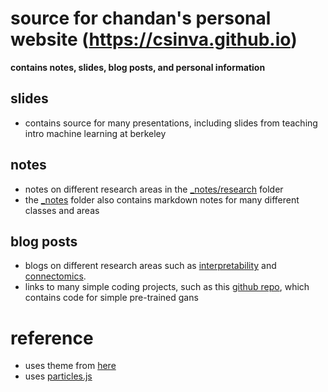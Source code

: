 # source for chandan's personal website (https://csinva.github.io)

**contains notes, slides, blog posts, and personal information**

## slides
- contains source for many presentations, including slides from teaching intro machine learning at berkeley

## notes
- notes on different research areas in the [_notes/research](_notes/research) folder
- the [_notes](_notes) folder also contains markdown notes for many different classes and areas

## blog posts
- blogs on different research areas such as [interpretability](https://csinva.github.io/notes/blog/interpretability) and [connectomics](https://csinva.github.io/notes/blog/connectomics).
- links to many simple coding projects, such as this [github repo](https://github.com/csinva/pytorch_gan_pretrained), which contains code for simple pre-trained gans

# reference
- uses theme from [here](http://kirbyt.github.io/timeline-jekyll-theme)
- uses [particles.js](https://vincentgarreau.com/particles.js/)
